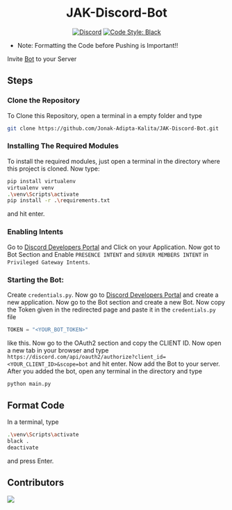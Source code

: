 <div align='center'>

# JAK-Discord-Bot
[![Discord](https://img.shields.io/discord/752800104112717826?style=for-the-badge)](https://discord.gg/S3UfGkW)
[![Code Style: Black](https://img.shields.io/badge/Code%20Style-Black-000000.svg?style=for-the-badge)](https://github.com/psf/black)

</div>

- 	Note: Formatting the Code before Pushing is Important!!

Invite [Bot](https://discord.com/oauth2/authorize?client_id=756402881913028689&scope=bot) to your Server

## Steps

### Clone the Repository
To Clone this Repository, open a terminal in a empty folder and type 
```bash
git clone https://github.com/Jonak-Adipta-Kalita/JAK-Discord-Bot.git
```

### Installing The Required Modules
To install the required modules, just open a terminal in the directory where this project is cloned. Now type: 
```bash
pip install virtualenv
virtualenv venv
.\venv\Scripts\activate
pip install -r .\requirements.txt
``` 
and hit enter.

### Enabling Intents
Go to [Discord Developers Portal](https://discord.com/developers/applications) and Click on your Application. Now got to Bot 
Section and Enable `PRESENCE INTENT` and `SERVER MEMBERS INTENT` in `Privileged Gateway Intents`.

### Starting the Bot:
Create `credentials.py`. Now go to [Discord Developers Portal](https://discord.com/developers/applications) and create a new application. Now go to the Bot 
section and create a new Bot. Now copy the Token given in the redirected page and paste it in 
the `credentials.py` file 
```python
TOKEN = "<YOUR_BOT_TOKEN>"
```
like this. Now go to the OAuth2 section and copy the CLIENT ID. Now open a new tab 
in your browser and type `https://discord.com/api/oauth2/authorize?client_id=<YOUR_CLIENT_ID>&scope=bot` 
and hit enter. Now add the Bot to your server. After you added the bot, open any terminal in the 
directory and type 
```bash
python main.py
```

## Format Code
In a terminal, type
```bash
.\venv\Scripts\activate
black .
deactivate
```
and press Enter.

## Contributors
<a href = "https://github.com/Jonak-Adipta-Kalita/JAK-Discord-Bot/graphs/contributors">
	<img src = "https://contrib.rocks/image?repo=Jonak-Adipta-Kalita/JAK-Discord-Bot"/>
</a>
